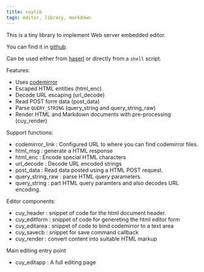 ```yaml
---
title: cuylib
tags: editor, library, markdown
---
```


This is a tiny library to implement Web server embedded editor.

You can find it in [github](https://github.com/alejandroliu/0ink.net/tree/master/snippets/2022/cuylib).

Can be used either from [haserl](http://haserl.sourceforge.net/) or directly from
a `shell` script.

Features:

- Uses [codemirror](https://codemirror.net/)
- Escaped HTML entities (html_enc)
- Decode URL escaping (url_decode)
- Read POST form data (post_data)
- Parse `QUERY_STRING` (query_string and query_string_raw)
- Render HTML and Markdown documents with pre-processing (cuy_render)

Support functions:

- codemirror_link : Configured URL to where you can find codemirror files.
- html_msg : generate a HTML response
- html_enc : Encode special HTML characters
- url_decode : Decode URL encoded strings
- post_data : Read data posted using a HTML POST request.
- query_string_raw : parse HTML query parameters.
- query_string : part HTML query paramters and also decodes URL encoding.

Editor components:

- cuy_header : snippet of code for the html document header.
- cuy_editform : snippet of code for genereting the html editor form
- cuy_editarea : snippet of code to bind codemirror to a text area
- cuy_savecb : snippet for save command callback
- cuy_render : convert content into suitable HTML markup

Main editing entry point

- cuy_editapp : A full editing page



